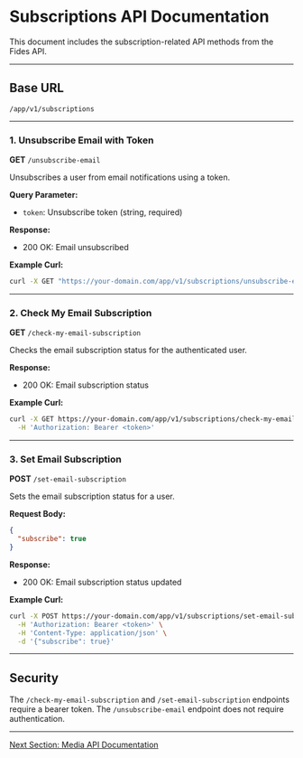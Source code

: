 # Subscriptions API Documentation

This document includes the subscription-related API methods from the Fides API.

---

## Base URL

```
/app/v1/subscriptions
```

---

### 1. Unsubscribe Email with Token

**GET** `/unsubscribe-email`

Unsubscribes a user from email notifications using a token.

**Query Parameter:**

* `token`: Unsubscribe token (string, required)

**Response:**

* 200 OK: Email unsubscribed

**Example Curl:**

```bash
curl -X GET "https://your-domain.com/app/v1/subscriptions/unsubscribe-email?token=unsubscribe_token_string"
```

---

### 2. Check My Email Subscription

**GET** `/check-my-email-subscription`

Checks the email subscription status for the authenticated user.

**Response:**

* 200 OK: Email subscription status

**Example Curl:**

```bash
curl -X GET https://your-domain.com/app/v1/subscriptions/check-my-email-subscription \
  -H 'Authorization: Bearer <token>'
```

---

### 3. Set Email Subscription

**POST** `/set-email-subscription`

Sets the email subscription status for a user.

**Request Body:**

```json
{
  "subscribe": true
}
```

**Response:**

* 200 OK: Email subscription status updated

**Example Curl:**

```bash
curl -X POST https://your-domain.com/app/v1/subscriptions/set-email-subscription \
  -H 'Authorization: Bearer <token>' \
  -H 'Content-Type: application/json' \
  -d '{"subscribe": true}'
```

---

## Security

The `/check-my-email-subscription` and `/set-email-subscription` endpoints require a bearer token. The `/unsubscribe-email` endpoint does not require authentication.

---

[Next Section: Media API Documentation](media.md)
